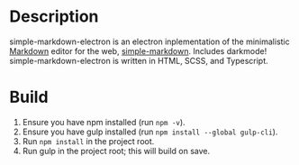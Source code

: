 # Description

simple-markdown-electron is an electron inplementation of the minimalistic [Markdown](https://daringfireball.net/projects/markdown/) editor for the web, [simple-markdown](https://github.com/NiekPas/simple-markdown). Includes darkmode! simple-markdown-electron is written in HTML, SCSS, and Typescript.

# Build

1. Ensure you have npm installed (run `npm -v`).
2. Ensure you have gulp installed (run `npm install --global gulp-cli`).
3. Run `npm install` in the project root.
4. Run gulp in the project root; this will build on save.